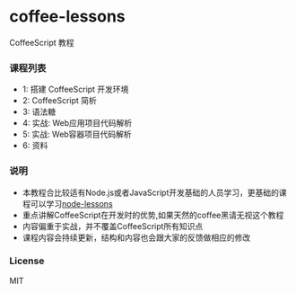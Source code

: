 # coffee-lessons
CoffeeScript 教程

### 课程列表

- 1: 搭建 CoffeeScript 开发环境
- 2: CoffeeScript 简析
- 3: 语法糖
- 4: 实战: Web应用项目代码解析
- 5: 实战: Web容器项目代码解析
- 6: 资料

### 说明

- 本教程合比较适有Node.js或者JavaScript开发基础的人员学习，更基础的课程可以学习[node-lessons](https://github.com/alsotang/node-lessons)
- 重点讲解CoffeeScript在开发时的优势,如果天然的coffee黑请无视这个教程
- 内容偏重于实战，并不覆盖CoffeeScript所有知识点
- 课程内容会持续更新，结构和内容也会跟大家的反馈做相应的修改

### License

MIT